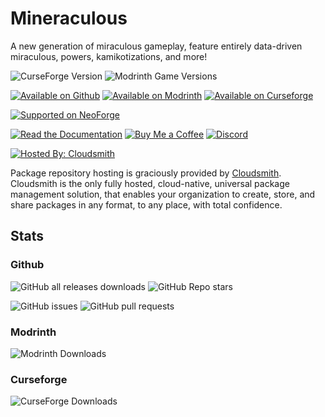 # Mineraculous
A new generation of miraculous gameplay, feature entirely data-driven miraculous, powers, kamikotizations, and more!

![CurseForge Version](https://img.shields.io/curseforge/v/1171110?label=latest)
![Modrinth Game Versions](https://img.shields.io/modrinth/game-versions/mineraculous)

[![Available on Github](https://rawcdn.githack.com/intergrav/devins-badges/1aec26abb75544baec37249f42008b2fcc0e731f/assets/cozy/available/github_vector.svg)](https://github.com/thomasglasser/Mineraculous)
[![Available on Modrinth](https://rawcdn.githack.com/intergrav/devins-badges/1aec26abb75544baec37249f42008b2fcc0e731f/assets/cozy/available/modrinth_vector.svg)](https://modrinth.com/mod/mineraculous)
[![Available on Curseforge](https://rawcdn.githack.com/intergrav/devins-badges/1aec26abb75544baec37249f42008b2fcc0e731f/assets/cozy/available/curseforge_vector.svg)](https://www.curseforge.com/minecraft/mc-mods/mineraculous)

[![Supported on NeoForge](https://rawcdn.githack.com/thomasglasser/thomasglasser/1f85027a20670b89b94462ddd345af897b47ac17/files/badges/cozy/supported/neoforge_vector.svg)](https://modrinth.com/mod/mineraculous/versions?l=neoforge)

[![Read the Documentation](https://rawcdn.githack.com/intergrav/devins-badges/1aec26abb75544baec37249f42008b2fcc0e731f/assets/cozy/documentation/ghpages_vector.svg)](https://mineraculous.wiki.thomasglasser.dev/)
[![Buy Me a Coffee](https://rawcdn.githack.com/intergrav/devins-badges/1aec26abb75544baec37249f42008b2fcc0e731f/assets/cozy/donate/buymeacoffee-singular_vector.svg)](https://buymeacoffee.com/Mineraculous)
[![Discord](https://rawcdn.githack.com/intergrav/devins-badges/1aec26abb75544baec37249f42008b2fcc0e731f/assets/cozy/social/discord-singular_vector.svg)](https://discord.gg/Vd6yX2ngWX)

[![Hosted By: Cloudsmith](https://img.shields.io/badge/OSS%20hosting%20by-cloudsmith-blue?logo=cloudsmith&style=for-the-badge)](https://cloudsmith.com)

Package repository hosting is graciously provided by  [Cloudsmith](https://cloudsmith.com).
Cloudsmith is the only fully hosted, cloud-native, universal package management solution, that
enables your organization to create, store, and share packages in any format, to any place, with total
confidence.

## Stats
### Github
![GitHub all releases downloads](https://img.shields.io/github/downloads/thomasglasser/Mineraculous/total?color=blue)
![GitHub Repo stars](https://img.shields.io/github/stars/thomasglasser/Mineraculous)

![GitHub issues](https://img.shields.io/github/issues/thomasglasser/Mineraculous)
![GitHub pull requests](https://img.shields.io/github/issues-pr/thomasglasser/Mineraculous)
### Modrinth
![Modrinth Downloads](https://img.shields.io/modrinth/dt/mineraculous)
### Curseforge
![CurseForge Downloads](https://img.shields.io/curseforge/dt/1171110?color=orange)
